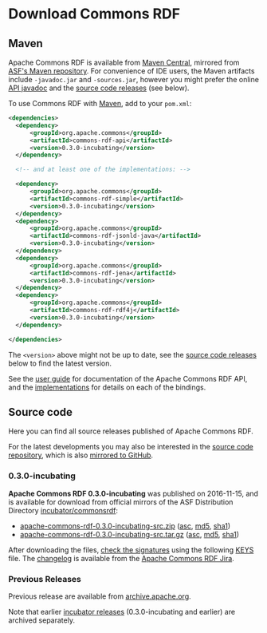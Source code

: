 <!--

    Licensed to the Apache Software Foundation (ASF) under one
    or more contributor license agreements. See the NOTICE file
    distributed with this work for additional information
    regarding copyright ownership. The ASF licenses this file
    to you under the Apache License, Version 2.0 (the
    "License"); you may not use this file except in compliance
    with the License.  You may obtain a copy of the License at

        http://www.apache.org/licenses/LICENSE-2.0

    Unless required by applicable law or agreed to in writing, software
    distributed under the License is distributed on an "AS IS" BASIS,
    WITHOUT WARRANTIES OR CONDITIONS OF ANY KIND, either express or implied.
    See the License for the specific language governing permissions and
    limitations under the License.

-->

# Download Commons RDF


## Maven

Apache Commons RDF is available from
[Maven Central](https://repo.maven.apache.org/maven2/org/apache/commons/commons-rdf-api/),
mirrored from
[ASF's Maven repository](https://repository.apache.org/content/repositories/releases/org/apache/commons/commons-rdf-api/).
For convenience of IDE users, the Maven artifacts include `-javadoc.jar` and
`-sources.jar`, however you might prefer the
online [API javadoc](apidocs/)
and the [source code releases](#Source_code) (see below).

To use Commons RDF with [Maven](https://maven.apache.org/), add to your `pom.xml`:

```xml
<dependencies>
  <dependency>
      <groupId>org.apache.commons</groupId>
      <artifactId>commons-rdf-api</artifactId>
      <version>0.3.0-incubating</version>
  </dependency>

  <!-- and at least one of the implementations: -->

  <dependency>
      <groupId>org.apache.commons</groupId>
      <artifactId>commons-rdf-simple</artifactId>
      <version>0.3.0-incubating</version>
  </dependency>
  <dependency>
      <groupId>org.apache.commons</groupId>
      <artifactId>commons-rdf-jsonld-java</artifactId>
      <version>0.3.0-incubating</version>
  </dependency>
  <dependency>
      <groupId>org.apache.commons</groupId>
      <artifactId>commons-rdf-jena</artifactId>
      <version>0.3.0-incubating</version>
  </dependency>
  <dependency>
      <groupId>org.apache.commons</groupId>
      <artifactId>commons-rdf-rdf4j</artifactId>
      <version>0.3.0-incubating</version>
  </dependency>

</dependencies>
```

The `<version>` above might not be up to date,
see the [source code releases](#Source_code) below to find the latest version.

See the [user guide](userguide.html) for documentation of the
Apache Commons RDF API, and the [implementations](implementations.html) for
details on each of the bindings.


## Source code

Here you can find all source releases published of Apache Commons RDF.

For the latest developments
you may also be interested in the [source code repository](source-repository.html),
which is also [mirrored to GitHub](http://github.com/apache/commons-rdf).


### 0.3.0-incubating

**Apache Commons RDF 0.3.0-incubating** was published on 2016-11-15, and is available for download
from official mirrors of the
ASF Distribution Directory [incubator/commonsrdf](https://www.apache.org/dyn/closer.lua/incubator/commonsrdf/0.3.0-incubating/):

* [apache-commons-rdf-0.3.0-incubating-src.zip](https://www.apache.org/dyn/closer.lua/incubator/commonsrdf/0.3.0-incubating/apache-commons-rdf-0.3.0-incubating-src.zip)
  ([asc](https://www.apache.org/dist/incubator/commonsrdf/0.3.0-incubating/apache-commons-rdf-0.3.0-incubating-src.zip.asc),
  [md5](https://www.apache.org/dist/incubator/commonsrdf/0.3.0-incubating/apache-commons-rdf-0.3.0-incubating-src.zip.md5),
  [sha1](https://www.apache.org/dist/incubator/commonsrdf/0.3.0-incubating/apache-commons-rdf-0.3.0-incubating-src.zip.sha1))
* [apache-commons-rdf-0.3.0-incubating-src.tar.gz](https://www.apache.org/dyn/closer.lua/incubator/commonsrdf/0.3.0-incubating/apache-commons-rdf-0.3.0-incubating-src.zip)
  ([asc](https://www.apache.org/dist/incubator/commonsrdf/0.3.0-incubating/apache-commons-rdf-0.3.0-incubating-src.tar.gz.asc),
  [md5](https://www.apache.org/dist/incubator/commonsrdf/0.3.0-incubating/apache-commons-rdf-0.3.0-incubating-src.tar.gz.md5),
  [sha1](https://www.apache.org/dist/incubator/commonsrdf/0.3.0-incubating/apache-commons-rdf-0.3.0-incubating-src.tar.gz.sha1))

After downloading the files, [check the signatures](https://www.apache.org/info/verification.html) 
using the following [KEYS](https://www.apache.org/dist/incubator/commonsrdf/KEYS)
file. The [changelog](https://s.apache.org/rdf-0.3.0)
is available from the [Apache Commons RDF Jira](https://issues.apache.org/jira/browse/COMMONSRDF).

### Previous Releases

Previous release are available from [archive.apache.org](https://archive.apache.org/dist/commons/rdf/).

Note that earlier 
[incubator releases](https://archive.apache.org/dist/incubator/commonsrdf/)
(0.3.0-incubating and earlier) are archived separately. 

